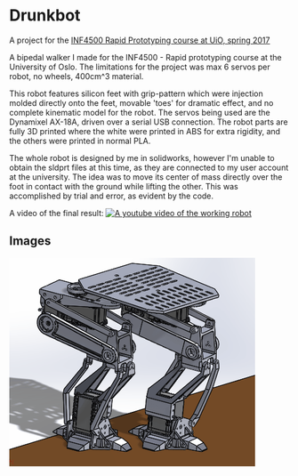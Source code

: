 # Drunkbot
A project for the [INF4500 Rapid Prototyping course at UiO, spring 2017](http://folk.uio.no/matsh/inf4500/)

A bipedal walker I made for the INF4500 - Rapid prototyping course at the University of Oslo. The limitations for the project was max 6 servos per robot, no wheels, 400cm^3 material. 

This robot features silicon feet with grip-pattern which were injection molded directly onto the feet, movable 'toes' for dramatic effect, and no complete kinematic model for the robot. The servos being used are the Dynamixel AX-18A, driven over a serial USB connection. 
The robot parts are fully 3D printed where the white were printed in ABS for extra rigidity, and the others were printed in normal PLA. 

The whole robot is designed by me in solidworks, however I'm unable to obtain the sldprt files at this time, as they are connected to my user account at the university. The idea was to move its center of mass directly over the foot in contact with the ground while lifting the other. This was accomplished by trial and error, as evident by the code.

A video of the final result:
[![A youtube video of the working robot](https://img.youtube.com/vi/eEOA5k2sNvo/0.jpg)](https://www.youtube.com/watch?v=eEOA5k2sNvo)


## Images
![Walking animation with no physics](graphics/animation_no_physics_short.gif)
